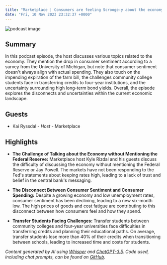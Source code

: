 ```yaml
---
title: "Marketplace | Consumers are feeling Scrooge-y about the economy. Will they spend less for the holidays?"
date: "Fri, 10 Nov 2023 23:32:37 +0000"
---
```


![podcast image](https://www.marketplace.org/wp-content/uploads/2019/05/MP_show-1.png)

## Summary

In this podcast episode, the host discusses various topics related to the economy. They mention the drop in consumer sentiment according to a survey from the University of Michigan, but note that consumer sentiment doesn't always align with actual spending. They also touch on the impending expiration of the farm bill, the challenges community college students face in transferring credits to four-year institutions, and the uncertainty surrounding high long-term bond yields. Overall, the episode explores the disconnects and uncertainties within the current economic landscape.

## Guests

- Kai Ryssdal - _Host_ - Marketplace

## Highlights

- **The Challenge of Talking about the Economy without Mentioning the Federal Reserve:** Marketplace host Kyle Rizdal and his guests discuss the difficulty of discussing the economy without mentioning the Federal Reserve or Jay Powell. The markets have not been responding to the Fed's statements about keeping rates high, leading to a lack of trust and belief in the central bank's messaging.

- **The Disconnect Between Consumer Sentiment and Consumer Spending:** Despite a growing economy and low unemployment rates, consumer sentiment has been declining, leading to a new six-month low. The high prices of goods and cost fatigue are contributing to this disconnect between how consumers feel and how they spend.

- **Transfer Students Facing Challenges:** Transfer students between community colleges and four-year universities face difficulties in transferring credits and planning their educational paths. On average, transfer students lose more than 40% of their credits when transitioning between schools, leading to increased time and costs for students.



_Content generated by AI using [Whisper](https://openai.com/research/whisper) and [ChatGPT-3.5](https://openai.com/blog/chatgpt). Code used, including chat prompts, can be found on [GitHub](https://github.com/dustinbrownman/podcast-parser/blob/main/app/functions.py)._
